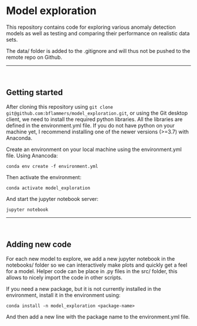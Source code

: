 # Model exploration
This repository contains code for exploring various anomaly detection models as well as testing and comparing their performance on realistic data sets. 

The data/ folder is added to the .gitignore and will thus not be pushed to the remote repo on Github.

***
<br/>

## Getting started

After cloning this repository using `git clone git@github.com:bflammers/model_exploration.git`, or using the Git desktop client, we need to install the required python libraries. All the libraries are defined in the environment.yml file. If you do not have python on your machine yet, I recommend installing one of the newer versions (>=3.7) with Anaconda. 

Create an environment on your local machine using the environment.yml file. Using Anancoda: 
```
conda env create -f environment.yml
```

Then activate the environment:
```
conda activate model_exploration
```

And start the jupyter notebook server:
```
jupyter notebook
```

***
<br/>

## Adding new code

For each new model to explore, we add a new jupyter notebook in the notebooks/ folder so we can interactively make plots and quickly get a feel for a model. Helper code can be place in .py files in the src/ folder, this allows to nicely import the code in other scripts. 

If you need a new package, but it is not currently installed in the environment, install it in the environment using:
```
conda install -n model_exploration <package-name>
```
And then add a new line with the package name to the environment.yml file. 





